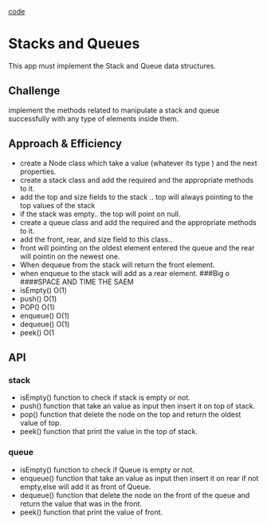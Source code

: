 [code](../lib/src/main/java/stackAndQueue)
# Stacks and Queues
This app must implement the Stack and Queue data structures.

## Challenge
implement the methods related to manipulate a stack and queue successfully with any type of elements inside them.
## Approach & Efficiency
* create a Node class which take a value (whatever its type ) and the next properties.
* create a stack class and add the required and the appropriate methods to it.
* add the top and size fields to the stack .. top will always pointing to the top values of the stack
* if the stack was empty.. the top will point on null.
* create a queue class and add the required and the appropriate methods to it.
* add the front, rear, and size field to this class..
* front will pointing on the oldest element entered the queue and the rear will pointin on the newest one.
* When dequeue from the stack will return the front element.
* when enqueue to the stack will add as a rear element.
###Big o
####SPACE AND TIME THE SAEM
* isEmpty() O(1)
* push() O(1)
* POP() O(1)
* enqueue() O(1)
* dequeue() O(1)
* peek() O(1

## API
### stack
* isEmpty() function to check if stack is empty or not.
* push() function that take an value as input then insert it on top of stack.
* pop() function that delete the node on the top and return the oldest value of top.
* peek() function that print the value in the top of stack.
### queue
* isEmpty() function to check if Queue is empty or not.
* enqueue() function that take an value as input then insert it on rear if not empty,else will add it as front of Queue.
* dequeue() function that delete the node on the front of the queue and return the value that was in the front.
* peek() function that print the value of front.